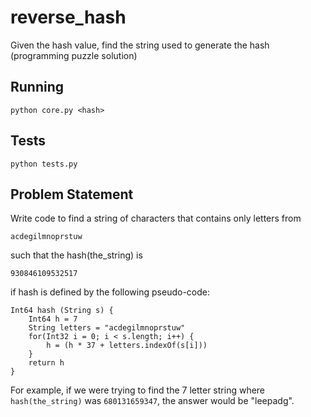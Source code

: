 # reverse_hash
Given the hash value, find the string used to generate the hash (programming puzzle solution)

## Running

`python core.py <hash>`

## Tests

`python tests.py`

## Problem Statement

Write code to find a string of characters that contains only letters from

`acdegilmnoprstuw`

such that the hash(the_string) is

`930846109532517`

if hash is defined by the following pseudo-code:

```
Int64 hash (String s) {
    Int64 h = 7
    String letters = "acdegilmnoprstuw"
    for(Int32 i = 0; i < s.length; i++) {
        h = (h * 37 + letters.indexOf(s[i]))
    }
    return h
}
```

For example, if we were trying to find the 7 letter string where `hash(the_string)` was `680131659347`, the answer would be "leepadg".
